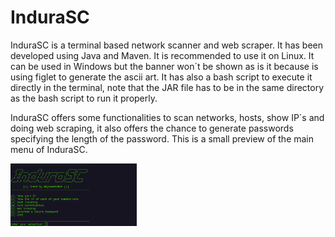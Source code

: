 # InduraSC
InduraSC is a terminal based network scanner and web scraper. It has been developed using Java and Maven. It is recommended to use it on Linux. It can be used in Windows but the banner won´t be shown as is it because is using figlet to generate the ascii art. It has also a bash script to execute it directly in the terminal, note that the JAR file has to be in the same directory as the bash script to run it properly.

InduraSC offers some functionalities to scan networks, hosts, show IP´s and doing web scraping, it also offers the chance to generate passwords specifying the length of the password. This is a small preview of the main menu of InduraSC.

<img src="media/banner.png" width=40%>

